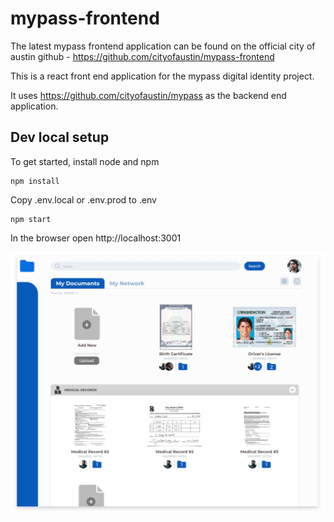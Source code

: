 # mypass-frontend

The latest mypass frontend application can be found on the official city of austin github - https://github.com/cityofaustin/mypass-frontend

This is a react front end application for the mypass digital identity project.

It uses https://github.com/cityofaustin/mypass as the backend end application.

## Dev local setup

To get started, install node and npm

    npm install

Copy .env.local or .env.prod to .env

    npm start

In the browser open http://localhost:3001

<img src="/docs/mypassdemo.png" align="middle" width="900" >
